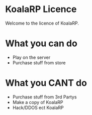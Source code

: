 # KoalaRP Licence

Welcome to the licence of KoalaRP.


# What you can do
- Play on the server
- Purchase stuff from store

# What you CANT do
- Purchase stuff from 3rd Partys
- Make a copy of KoalaRP
- Hack/DDOS ect KoalaRP
